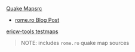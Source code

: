 [Quake Mapsrc](https://rome.ro/s/quake_map_source.zip)
 - [rome.ro Blog Post](https://rome.ro/news/2016/2/14/quake-map-sources-released)

[ericw-tools testmaps](https://github.com/ericwa/ericw-tools/tree/master/testmaps)

> NOTE: includes `rome.ro` quake map sources
